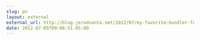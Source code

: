```yaml
---
slug: pn
layout: external
external_url: http://blog.jerodsanto.net/2012/07/my-favorite-bundler-feature/?utm_source=feedburner&utm_medium=feed&utm_campaign=Feed:+nomeanblog+(Jerod+Santo)
date: 2012-07-05T09:06:51-05:00
---
```

